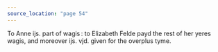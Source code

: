 ```yaml
---
source_location: "page 54"
---
```

To Anne ijs. part of wagis : to Elizabeth Felde payd the rest of her yeres
wagis, and moreover ijs. vjd. given for the overplus tyme.
